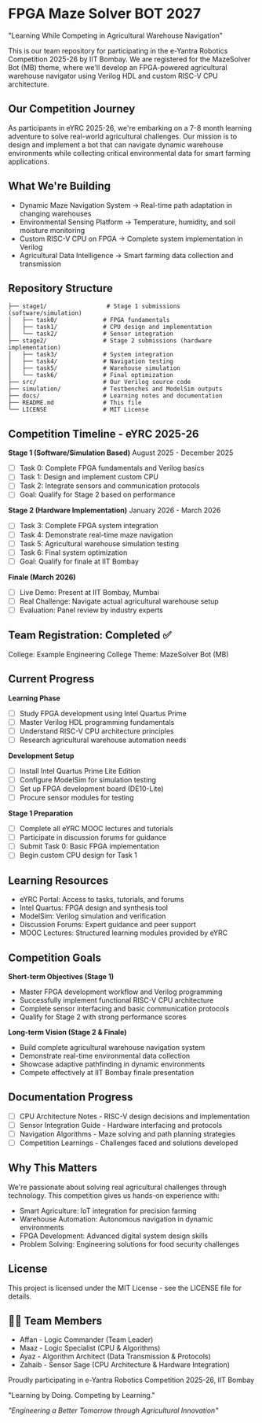 # FPGA Maze Solver BOT 2027

"Learning While Competing in Agricultural Warehouse Navigation"

This is our team repository for participating in the e-Yantra Robotics Competition 2025-26 by IIT Bombay. We are registered for the MazeSolver Bot (MB) theme, where we'll develop an FPGA-powered agricultural warehouse navigator using Verilog HDL and custom RISC-V CPU architecture.

## Our Competition Journey

As participants in eYRC 2025-26, we're embarking on a 7-8 month learning adventure to solve real-world agricultural challenges. Our mission is to design and implement a bot that can navigate dynamic warehouse environments while collecting critical environmental data for smart farming applications.

## What We're Building

* Dynamic Maze Navigation System → Real-time path adaptation in changing warehouses
* Environmental Sensing Platform → Temperature, humidity, and soil moisture monitoring
* Custom RISC-V CPU on FPGA → Complete system implementation in Verilog
* Agricultural Data Intelligence → Smart farming data collection and transmission

## Repository Structure

```
├── stage1/                 # Stage 1 submissions (software/simulation)
│   ├── task0/             # FPGA fundamentals
│   ├── task1/             # CPU design and implementation
│   └── task2/             # Sensor integration
├── stage2/                # Stage 2 submissions (hardware implementation)  
│   ├── task3/             # System integration
│   ├── task4/             # Navigation testing
│   ├── task5/             # Warehouse simulation
│   └── task6/             # Final optimization
├── src/                   # Our Verilog source code
├── simulation/            # Testbenches and ModelSim outputs
├── docs/                  # Learning notes and documentation
├── README.md              # This file
└── LICENSE                # MIT License
```

## Competition Timeline - eYRC 2025-26

**Stage 1 (Software/Simulation Based)**
August 2025 - December 2025

* [ ] Task 0: Complete FPGA fundamentals and Verilog basics
* [ ] Task 1: Design and implement custom CPU
* [ ] Task 2: Integrate sensors and communication protocols
* [ ] Goal: Qualify for Stage 2 based on performance

**Stage 2 (Hardware Implementation)**
January 2026 - March 2026

* [ ] Task 3: Complete FPGA system integration
* [ ] Task 4: Demonstrate real-time maze navigation
* [ ] Task 5: Agricultural warehouse simulation testing
* [ ] Task 6: Final system optimization
* [ ] Goal: Qualify for finale at IIT Bombay

**Finale (March 2026)**

* [ ] Live Demo: Present at IIT Bombay, Mumbai
* [ ] Real Challenge: Navigate actual agricultural warehouse setup
* [ ] Evaluation: Panel review by industry experts

## Team Registration: Completed ✅

College: Example Engineering College
Theme: MazeSolver Bot (MB)

## Current Progress

**Learning Phase**

* [ ] Study FPGA development using Intel Quartus Prime
* [ ] Master Verilog HDL programming fundamentals
* [ ] Understand RISC-V CPU architecture principles
* [ ] Research agricultural warehouse automation needs

**Development Setup**

* [ ] Install Intel Quartus Prime Lite Edition
* [ ] Configure ModelSim for simulation testing
* [ ] Set up FPGA development board (DE10-Lite)
* [ ] Procure sensor modules for testing

**Stage 1 Preparation**

* [ ] Complete all eYRC MOOC lectures and tutorials
* [ ] Participate in discussion forums for guidance
* [ ] Submit Task 0: Basic FPGA implementation
* [ ] Begin custom CPU design for Task 1

## Learning Resources

* eYRC Portal: Access to tasks, tutorials, and forums
* Intel Quartus: FPGA design and synthesis tool
* ModelSim: Verilog simulation and verification
* Discussion Forums: Expert guidance and peer support
* MOOC Lectures: Structured learning modules provided by eYRC

## Competition Goals

**Short-term Objectives (Stage 1)**

* Master FPGA development workflow and Verilog programming
* Successfully implement functional RISC-V CPU architecture
* Complete sensor interfacing and basic communication protocols
* Qualify for Stage 2 with strong performance scores

**Long-term Vision (Stage 2 & Finale)**

* Build complete agricultural warehouse navigation system
* Demonstrate real-time environmental data collection
* Showcase adaptive pathfinding in dynamic environments
* Compete effectively at IIT Bombay finale presentation

## Documentation Progress

* [ ] CPU Architecture Notes - RISC-V design decisions and implementation
* [ ] Sensor Integration Guide - Hardware interfacing and protocols
* [ ] Navigation Algorithms - Maze solving and path planning strategies
* [ ] Competition Learnings - Challenges faced and solutions developed

## Why This Matters

We're passionate about solving real agricultural challenges through technology. This competition gives us hands-on experience with:

* Smart Agriculture: IoT integration for precision farming
* Warehouse Automation: Autonomous navigation in dynamic environments
* FPGA Development: Advanced digital system design skills
* Problem Solving: Engineering solutions for food security challenges

## License

This project is licensed under the MIT License - see the LICENSE file for details.

## 👨‍💻 Team Members

* Affan - Logic Commander (Team Leader)
* Maaz - Logic Specialist (CPU  & Algorithms)
* Ayaz - Algorithm Architect (Data Transmission & Protocols)
* Zahaib - Sensor Sage (CPU Architecture & Hardware Integration)



Proudly participating in e-Yantra Robotics Competition 2025-26, IIT Bombay

"Learning by Doing. Competing by Learning."

*"Engineering a Better Tomorrow through Agricultural Innovation"*
